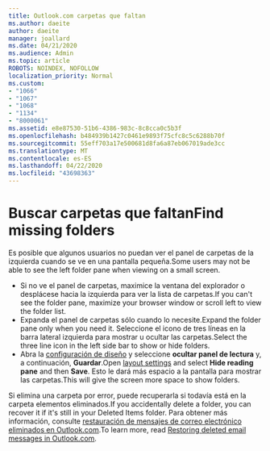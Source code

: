 ```yaml
---
title: Outlook.com carpetas que faltan
ms.author: daeite
author: daeite
manager: joallard
ms.date: 04/21/2020
ms.audience: Admin
ms.topic: article
ROBOTS: NOINDEX, NOFOLLOW
localization_priority: Normal
ms.custom:
- "1066"
- "1067"
- "1068"
- "1134"
- "8000061"
ms.assetid: e8e87530-51b6-4386-983c-8c8cca0c5b3f
ms.openlocfilehash: b484939b1427c0461e9893f75cfc8c5c6288b70f
ms.sourcegitcommit: 55eff703a17e500681d8fa6a87eb067019ade3cc
ms.translationtype: MT
ms.contentlocale: es-ES
ms.lasthandoff: 04/22/2020
ms.locfileid: "43698363"
---
```

# <a name="find-missing-folders"></a><span data-ttu-id="e451c-102">Buscar carpetas que faltan</span><span class="sxs-lookup"><span data-stu-id="e451c-102">Find missing folders</span></span>

<span data-ttu-id="e451c-103">Es posible que algunos usuarios no puedan ver el panel de carpetas de la izquierda cuando se ve en una pantalla pequeña.</span><span class="sxs-lookup"><span data-stu-id="e451c-103">Some users may not be able to see the left folder pane when viewing on a small screen.</span></span>

- <span data-ttu-id="e451c-104">Si no ve el panel de carpetas, maximice la ventana del explorador o desplácese hacia la izquierda para ver la lista de carpetas.</span><span class="sxs-lookup"><span data-stu-id="e451c-104">If you can't see the folder pane, maximize your browser window or scroll left to view the folder list.</span></span>
- <span data-ttu-id="e451c-105">Expanda el panel de carpetas sólo cuando lo necesite.</span><span class="sxs-lookup"><span data-stu-id="e451c-105">Expand the folder pane only when you need it.</span></span> <span data-ttu-id="e451c-106">Seleccione el icono de tres líneas en la barra lateral izquierda para mostrar u ocultar las carpetas.</span><span class="sxs-lookup"><span data-stu-id="e451c-106">Select the three line icon in the left side bar to show or hide folders.</span></span>
- <span data-ttu-id="e451c-107">Abra la [configuración de diseño](https://outlook.live.com/mail/options/mail/layout) y seleccione **ocultar panel de lectura** y, a continuación, **Guardar**.</span><span class="sxs-lookup"><span data-stu-id="e451c-107">Open [layout settings](https://outlook.live.com/mail/options/mail/layout) and select **Hide reading pane** and then **Save**.</span></span> <span data-ttu-id="e451c-108">Esto le dará más espacio a la pantalla para mostrar las carpetas.</span><span class="sxs-lookup"><span data-stu-id="e451c-108">This will give the screen more space to show folders.</span></span>

<span data-ttu-id="e451c-109">Si elimina una carpeta por error, puede recuperarla si todavía está en la carpeta elementos eliminados.</span><span class="sxs-lookup"><span data-stu-id="e451c-109">If you accidentally delete a folder, you can recover it if it's still in your Deleted Items folder.</span></span> <span data-ttu-id="e451c-110">Para obtener más información, consulte [restauración de mensajes de correo electrónico eliminados en Outlook.com](https://support.office.com/article/cf06ab1b-ae0b-418c-a4d9-4e895f83ed50).</span><span class="sxs-lookup"><span data-stu-id="e451c-110">To learn more, read [Restoring deleted email messages in Outlook.com](https://support.office.com/article/cf06ab1b-ae0b-418c-a4d9-4e895f83ed50).</span></span>
